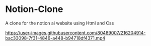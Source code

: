 # Notion-Clone
A clone for the notion ai website using Html and Css


https://user-images.githubusercontent.com/80489007/216204914-bac33098-7f31-4846-a448-b94718df4371.mp4

